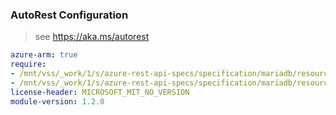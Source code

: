 ### AutoRest Configuration

> see https://aka.ms/autorest

``` yaml
azure-arm: true
require:
- /mnt/vss/_work/1/s/azure-rest-api-specs/specification/mariadb/resource-manager/readme.md
- /mnt/vss/_work/1/s/azure-rest-api-specs/specification/mariadb/resource-manager/readme.go.md
license-header: MICROSOFT_MIT_NO_VERSION
module-version: 1.2.0

```